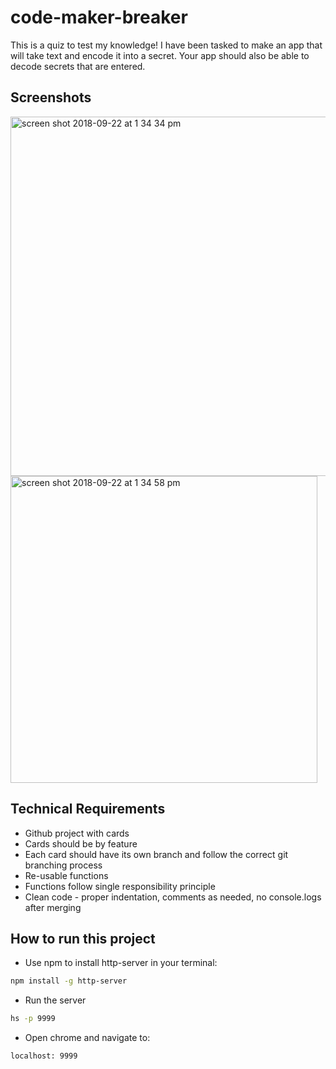# code-maker-breaker

This is a quiz to test my knowledge! I have been tasked to make an app that will take text and encode it into a secret. Your app should also be able to decode secrets that are entered.

## Screenshots
<img width="575" alt="screen shot 2018-09-22 at 1 34 34 pm" src="https://user-images.githubusercontent.com/16019344/45920644-22d69100-be6d-11e8-9859-6f326cb48099.png">
<img width="491" alt="screen shot 2018-09-22 at 1 34 58 pm" src="https://user-images.githubusercontent.com/16019344/45920646-24a05480-be6d-11e8-978b-5f145c21ffbd.png">

## Technical Requirements

* Github project with cards
* Cards should be by feature
* Each card should have its own branch and follow the correct git branching process
* Re-usable functions
* Functions follow single responsibility principle
* Clean code - proper indentation, comments as needed, no console.logs after merging

## How to run this project
* Use npm to install http-server in your terminal: 
```sh
npm install -g http-server
```
* Run the server
```sh
hs -p 9999
```
* Open chrome and navigate to: 
```
localhost: 9999
```
